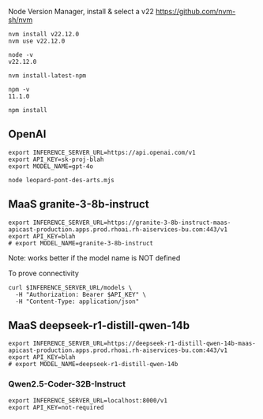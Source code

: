 
Node Version Manager, install & select a v22
https://github.com/nvm-sh/nvm

```
nvm install v22.12.0
nvm use v22.12.0
```

```
node -v
v22.12.0
```

```
nvm install-latest-npm
```

```
npm -v
11.1.0
```

```
npm install
```

## OpenAI

```
export INFERENCE_SERVER_URL=https://api.openai.com/v1
export API_KEY=sk-proj-blah
export MODEL_NAME=gpt-4o
```

```
node leopard-pont-des-arts.mjs
```

## MaaS granite-3-8b-instruct

```
export INFERENCE_SERVER_URL=https://granite-3-8b-instruct-maas-apicast-production.apps.prod.rhoai.rh-aiservices-bu.com:443/v1
export API_KEY=blah
# export MODEL_NAME=granite-3-8b-instruct
```
Note: works better if the model name is NOT defined

To prove connectivity

```
curl $INFERENCE_SERVER_URL/models \
  -H "Authorization: Bearer $API_KEY" \
  -H "Content-Type: application/json"
```

## MaaS deepseek-r1-distill-qwen-14b

```
export INFERENCE_SERVER_URL=https://deepseek-r1-distill-qwen-14b-maas-apicast-production.apps.prod.rhoai.rh-aiservices-bu.com:443/v1
export API_KEY=blah
# export MODEL_NAME=deepseek-r1-distill-qwen-14b
```

### Qwen2.5-Coder-32B-Instruct

```
export INFERENCE_SERVER_URL=localhost:8000/v1
export API_KEY=not-required
```
